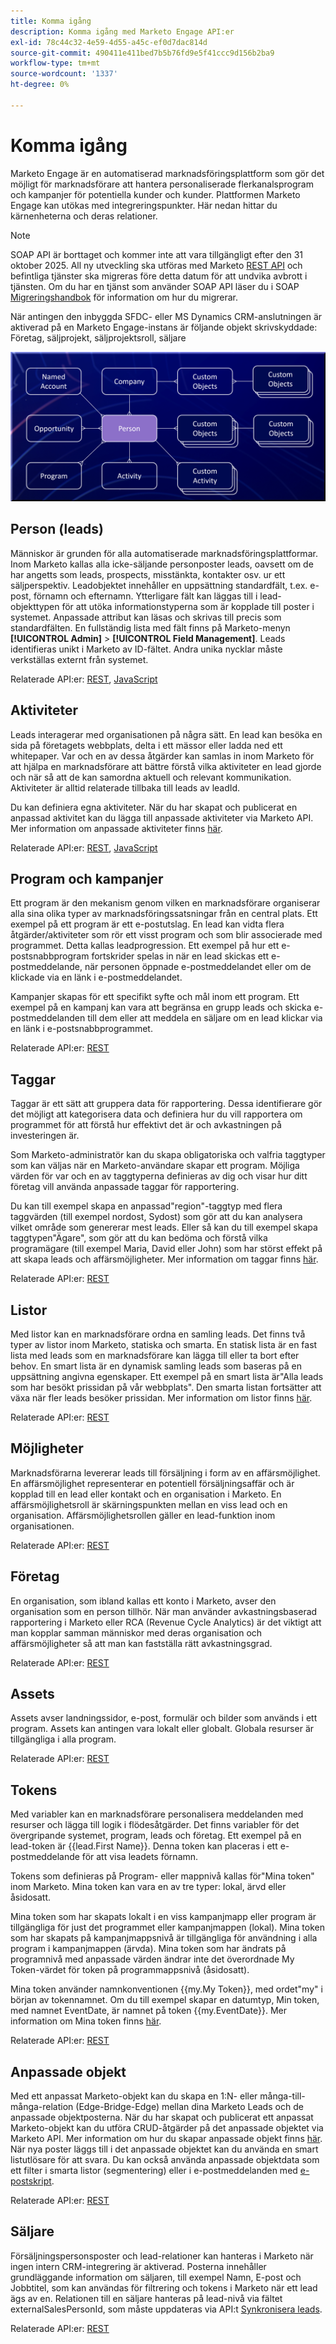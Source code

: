 ```yaml
---
title: Komma igång
description: Komma igång med Marketo Engage API:er
exl-id: 78c44c32-4e59-4d55-a45c-ef0d7dac814d
source-git-commit: 490411e411bed7b5b76fd9e5f41ccc9d156b2ba9
workflow-type: tm+mt
source-wordcount: '1337'
ht-degree: 0%

---
```


# Komma igång

Marketo Engage är en automatiserad marknadsföringsplattform som gör det möjligt för marknadsförare att hantera personaliserade flerkanalsprogram och kampanjer för potentiella kunder och kunder. Plattformen Marketo Engage kan utökas med integreringspunkter. Här nedan hittar du kärnenheterna och deras relationer.

>[!NOTE]
>SOAP API är borttaget och kommer inte att vara tillgängligt efter den 31 oktober 2025. All ny utveckling ska utföras med Marketo [REST API](./rest-api/rest-api.md) och befintliga tjänster ska migreras före detta datum för att undvika avbrott i tjänsten. Om du har en tjänst som använder SOAP API läser du i SOAP [Migreringshandbok](./soap-api/migration.md) för information om hur du migrerar.
>

När antingen den inbyggda SFDC- eller MS Dynamics CRM-anslutningen är aktiverad på en Marketo Engage-instans är följande objekt skrivskyddade: Företag, säljprojekt, säljprojektsroll, säljare

![Datamodell](assets/data_model.png)

## Person (leads)

Människor är grunden för alla automatiserade marknadsföringsplattformar. Inom Marketo kallas alla icke-säljande personposter leads, oavsett om de har angetts som leads, prospects, misstänkta, kontakter osv. ur ett säljperspektiv. Leadobjektet innehåller en uppsättning standardfält, t.ex. e-post, förnamn och efternamn. Ytterligare fält kan läggas till i lead-objekttypen för att utöka informationstyperna som är kopplade till poster i systemet. Anpassade attribut kan läsas och skrivas till precis som standardfälten. En fullständig lista med fält finns på Marketo-menyn **[!UICONTROL Admin]** > **[!UICONTROL Field Management]**. Leads identifieras unikt i Marketo av ID-fältet. Andra unika nycklar måste verkställas externt från systemet.

Relaterade API:er: [REST](https://developer.adobe.com/marketo-apis/api/mapi/#tag/Leads), [JavaScript](javascript-api/lead-tracking.md#lead-tracking-api)

## Aktiviteter

Leads interagerar med organisationen på några sätt. En lead kan besöka en sida på företagets webbplats, delta i ett mässor eller ladda ned ett whitepaper. Var och en av dessa åtgärder kan samlas in inom Marketo för att hjälpa en marknadsförare att bättre förstå vilka aktiviteter en lead gjorde och när så att de kan samordna aktuell och relevant kommunikation. Aktiviteter är alltid relaterade tillbaka till leads av leadId.

Du kan definiera egna aktiviteter. När du har skapat och publicerat en anpassad aktivitet kan du lägga till anpassade aktiviteter via Marketo API. Mer information om anpassade aktiviteter finns [här](https://experienceleague.adobe.com/sv/docs/marketo/using/product-docs/administration/marketo-custom-activities/understanding-custom-activities).

Relaterade API:er: [REST](https://developer.adobe.com/marketo-apis/api/mapi/#tag/Activities), [JavaScript](javascript-api/lead-tracking.md#munchkin-behavior)

## Program och kampanjer

Ett program är den mekanism genom vilken en marknadsförare organiserar alla sina olika typer av marknadsföringssatsningar från en central plats. Ett exempel på ett program är ett e-postutslag. En lead kan vidta flera åtgärder/aktiviteter som rör ett visst program och som blir associerade med programmet. Detta kallas leadprogression. Ett exempel på hur ett e-postsnabbprogram fortskrider spelas in när en lead skickas ett e-postmeddelande, när personen öppnade e-postmeddelandet eller om de klickade via en länk i e-postmeddelandet.

Kampanjer skapas för ett specifikt syfte och mål inom ett program. Ett exempel på en kampanj kan vara att begränsa en grupp leads och skicka e-postmeddelanden till dem eller att meddela en säljare om en lead klickar via en länk i e-postsnabbprogrammet.

Relaterade API:er: [REST](https://developer.adobe.com/marketo-apis/api/mapi/#tag/Campaigns)

## Taggar

Taggar är ett sätt att gruppera data för rapportering. Dessa identifierare gör det möjligt att kategorisera data och definiera hur du vill rapportera om programmet för att förstå hur effektivt det är och avkastningen på investeringen är.

Som Marketo-administratör kan du skapa obligatoriska och valfria taggtyper som kan väljas när en Marketo-användare skapar ett program. Möjliga värden för var och en av taggtyperna definieras av dig och visar hur ditt företag vill använda anpassade taggar för rapportering.

Du kan till exempel skapa en anpassad&quot;region&quot;-taggtyp med flera taggvärden (till exempel nordost, Sydost) som gör att du kan analysera vilket område som genererar mest leads. Eller så kan du till exempel skapa taggtypen&quot;Ägare&quot;, som gör att du kan bedöma och förstå vilka programägare (till exempel Maria, David eller John) som har störst effekt på att skapa leads och affärsmöjligheter. Mer information om taggar finns [här](https://experienceleague.adobe.com/sv/docs/marketo/using/product-docs/core-marketo-concepts/programs/working-with-programs/understanding-tags).

Relaterade API:er: [REST](https://developer.adobe.com/marketo-apis/api/asset/)

## Listor

Med listor kan en marknadsförare ordna en samling leads. Det finns två typer av listor inom Marketo, statiska och smarta. En statisk lista är en fast lista med leads som en marknadsförare kan lägga till eller ta bort efter behov. En smart lista är en dynamisk samling leads som baseras på en uppsättning angivna egenskaper. Ett exempel på en smart lista är&quot;Alla leads som har besökt prissidan på vår webbplats&quot;. Den smarta listan fortsätter att växa när fler leads besöker prissidan. Mer information om listor finns [här](https://experienceleague.adobe.com/sv/docs/marketo/using/home).

Relaterade API:er: [REST](https://developer.adobe.com/marketo-apis/api/asset/#tag/Static-Lists)

## Möjligheter

Marknadsförarna levererar leads till försäljning i form av en affärsmöjlighet. En affärsmöjlighet representerar en potentiell försäljningsaffär och är kopplad till en lead eller kontakt och en organisation i Marketo. En affärsmöjlighetsroll är skärningspunkten mellan en viss lead och en organisation. Affärsmöjlighetsrollen gäller en lead-funktion inom organisationen.

Relaterade API:er: [REST](https://developer.adobe.com/marketo-apis/api/mapi/#tag/Opportunities)

## Företag

En organisation, som ibland kallas ett konto i Marketo, avser den organisation som en person tillhör. När man använder avkastningsbaserad rapportering i Marketo eller RCA (Revenue Cycle Analytics) är det viktigt att man kopplar samman människor med deras organisation och affärsmöjligheter så att man kan fastställa rätt avkastningsgrad.

Relaterade API:er: [REST](https://developer.adobe.com/marketo-apis/api/mapi/#tag/Companies)

## Assets

Assets avser landningssidor, e-post, formulär och bilder som används i ett program. Assets kan antingen vara lokalt eller globalt. Globala resurser är tillgängliga i alla program.

Relaterade API:er: [REST](https://developer.adobe.com/marketo-apis/api/asset/)

## Tokens

Med variabler kan en marknadsförare personalisera meddelanden med resurser och lägga till logik i flödesåtgärder. Det finns variabler för det övergripande systemet, program, leads och företag. Ett exempel på en lead-token är {{lead.First Name}}. Denna token kan placeras i ett e-postmeddelande för att visa leadets förnamn.

Tokens som definieras på Program- eller mappnivå kallas för&quot;Mina token&quot; inom Marketo. Mina token kan vara en av tre typer: lokal, ärvd eller åsidosatt.

Mina token som har skapats lokalt i en viss kampanjmapp eller program är tillgängliga för just det programmet eller kampanjmappen (lokal). Mina token som har skapats på kampanjmappsnivå är tillgängliga för användning i alla program i kampanjmappen (ärvda). Mina token som har ändrats på programnivå med anpassade värden ändrar inte det överordnade My Token-värdet för token på programmappsnivå (åsidosatt).

Mina token använder namnkonventionen {{my.My Token}}, med ordet&quot;my&quot; i början av tokennamnet. Om du till exempel skapar en datumtyp, Min token, med namnet EventDate, är namnet på token {{my.EventDate}}. Mer information om Mina token finns [här](https://experienceleague.adobe.com/sv/docs/marketo/using/product-docs/core-marketo-concepts/programs/tokens/understanding-my-tokens-in-a-program).

Relaterade API:er: [REST](https://developer.adobe.com/marketo-apis/api/asset/#tag/Tokens)

## Anpassade objekt

Med ett anpassat Marketo-objekt kan du skapa en 1:N- eller många-till-många-relation (Edge-Bridge-Edge) mellan dina Marketo Leads och de anpassade objektposterna. När du har skapat och publicerat ett anpassat Marketo-objekt kan du utföra CRUD-åtgärder på det anpassade objektet via Marketo API. Mer information om hur du skapar anpassade objekt finns [här](https://experienceleague.adobe.com/sv/docs/marketo/using/home). När nya poster läggs till i det anpassade objektet kan du använda en smart listutlösare för att svara. Du kan också använda anpassade objektdata som ett filter i smarta listor (segmentering) eller i e-postmeddelanden med [e-postskript](email-scripting.md).

Relaterade API:er: [REST](https://developer.adobe.com/marketo-apis/api/mapi/#tag/Custom-Objects)

## Säljare

Försäljningspersonsposter och lead-relationer kan hanteras i Marketo när ingen intern CRM-integrering är aktiverad. Posterna innehåller grundläggande information om säljaren, till exempel Namn, E-post och Jobbtitel, som kan användas för filtrering och tokens i Marketo när ett lead ägs av en. Relationen till en säljare hanteras på lead-nivå via fältet externalSalesPersonId, som måste uppdateras via API:t [Synkronisera leads](https://developer.adobe.com/marketo-apis/api/mapi/#tag/Leads/operation/syncLeadUsingPOST).

Relaterade API:er: [REST](https://developer.adobe.com/marketo-apis/api/mapi/#tag/Sales-Persons)
